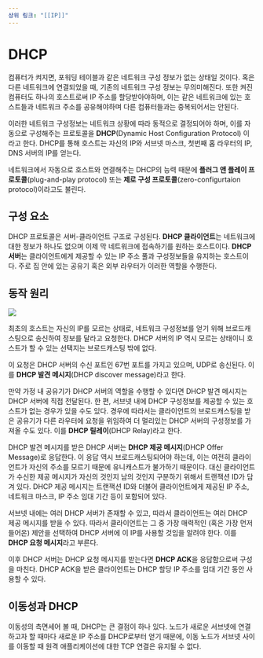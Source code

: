 ```yaml
---
상위 링크: "[[IP]]"
---
```

# DHCP 
컴퓨터가 켜지면, 포워딩 테이블과 같은 네트워크 구성 정보가 없는 상태일 것이다. 혹은 다른 네트워크에 연결되었을 때, 기존의 네트워크 구성 정보는 무의미해진다. 또한 켜진 컴퓨터도 하나의 호스트로써 IP 주소를 할당받아야하며, 이는 같은 네트워크에 있는 호스트들과 네트워크 주소를 공유해야하며 다른 컴퓨터들과는 중복되어서는 안된다.

이러한 네트워크 구성정보는 네트워크 상황에 따라 동적으로 결정되어야 하며, 이를 자동으로 구성해주는 프로토콜을 **DHCP**(Dynamic Host Configuration Protocol) 이라고 한다. DHCP를 통해 호스트는 자신의 IP와 서브넷 마스크, 첫번째 홉 라우터의 IP, DNS 서버의 IP를 얻는다.

네트워크에서 자동으로 호스트와 연결해주는 DHCP의 능력 때문에 **플러그 앤 플레이 프로토콜**(plug-and-play protocol) 또는 **제로 구성 프로토콜**(zero-configurtaion protocol)이라고도 불린다.

## 구성 요소
DHCP 프로토콜은 서버-클라이언트 구조로 구성된다. **DHCP 클라이언트**는 네트워크에 대한 정보가 하나도 없으며 이제 막 네트워크에 접속하기를 원하는 호스트이다. **DHCP 서버**는 클라이언트에게 제공할 수 있는 IP 주소 풀과 구성정보들을 유지하는 호스트이다. 주로 집 안에 있는 공유기 혹은 외부 라우터가 이러한 역할을 수행한다.

## 동작 원리
![](https://i.imgur.com/LKAfYoN.png)


최초의 호스트는 자신의 IP를 모르는 상태로, 네트워크 구성정보를 얻기 위해 브로드캐스팅으로 송신하여 정보를 달라고 요청한다. DHCP 서버의 IP 역시 모르는 상태이니 호스트가 할 수 있는 선택지는 브로드캐스팅 밖에 없다. 

이 요청은 DHCP 서버의 수신 포트인 67번 포트를 가지고 있으며, UDP로 송신된다. 이를 **DHCP 발견 메시지**(DHCP discover message)라고 한다.

만약 가정 내 공유기가 DHCP 서버의 역할을 수행할 수 있다면 DHCP 발견 메시지는 DHCP 서버에 직접 전달된다. 한 편, 서브넷 내에 DHCP 구성정보를 제공할 수 있는 호스트가 없는 경우가 있을 수도 있다. 경우에 따라서는 클라이언트의 브로드캐스팅을 받은 공유기가 다른 라우터에 요청을 위임하여 더 멀리있는 DHCP 서버의 구성정보를 가져올 수도 있다. 이를 **DHCP 릴레이**(DHCP Relay)라고 한다.

DHCP 발견 메시지를 받은 DHCP 서버는 **DHCP 제공 메시지**(DHCP Offer Message)로 응답한다. 이 응답 역시 브로드캐스팅되어야 하는데, 이는 여전히 클라이언트가 자신의 주소를 모르기 때문에 유니캐스트가 불가하기 때문이다. 대신 클라이언트가 수신한 제공 메시지가 자신의 것인지 남의 것인지 구분하기 위해서 트랜잭션 ID가 담겨 있다. DHCP 제공 메시지는 트랜잭션 ID와 더불어 클라이언트에게 제공된 IP 주소, 네트워크 마스크, IP 주소 임대 기간 등이 포함되어 있다.

서브넷 내에는 여러 DHCP 서버가 존재할 수 있고, 따라서 클라이언트는 여러 DHCP 제공 메시지를 받을 수 있다. 따라서 클라이언트는 그 중 가장 매력적인 (혹은 가장 먼저 들어온) 제안을 선택하여 DHCP 서버에 이 IP를 사용할 것임을 알려야 한다. 이를 **DHCP 요청 메시지**라고 부른다.

이후 DHCP 서버는 DHCP 요청 메시지를 받는다면 **DHCP ACK**을 응답함으로써 구성을 마친다. DHCP ACK을 받은 클라이언트는 DHCP 할당 IP 주소를 임대 기간 동안 사용할 수 있다.

## 이동성과 DHCP
이동성의 측면세어 볼 때, DHCP는 큰 결점이 하나 있다. 노드가 새로운 서브넷에 연결하고자 할 때마다 새로운 IP 주소를 DHCP로부터 얻기 때문에, 이동 노드가 서브넷 사이를 이동할 때 원격 애플리케이션에 대한 TCP 연결은 유지될 수 없다.



